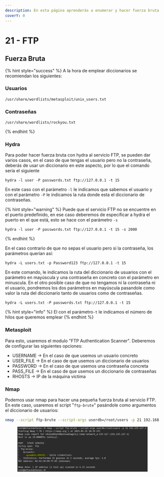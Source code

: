 ```yaml
---
description: En esta página aprenderás a enumerar y hacer fuerza bruta ante el servicio FTP
coverY: 0
---
```


# 21 - FTP

## Fuerza Bruta

{% hint style="success" %}
A la hora de emplear diccionarios se recomiendan los siguientes:

### Usuarios

```
/usr/share/wordlists/metasploit/unix_users.txt
```

### Contraseñas

```
/usr/share/wordlists/rockyou.txt
```
{% endhint %}

### Hydra

Para poder hacer fuerza bruta con hydra al servicio FTP, se pueden dar varios casos, en el caso de que tengas el usuario pero no la contraseña, deberás de usar un diccionario en este aspecto, por lo que el comando sería el siguiente

```
hydra -l user -P passwords.txt ftp://127.0.0.1 -t 15
```

En este caso con el parámetro `-l` le indicamos que sabemos el usuario y con el parámetro `-P` le indicamos la ruta donde esta el diccionario de contraseñas.

{% hint style="warning" %}
Puede que el servicio FTP no se encuentre en el puerto predefinido, en ese caso deberemos de especificar a hydra el puerto en el que está, esto se hace con el parámetro `-s`

```
hydra -l user -P passwords.txt ftp://127.0.0.1 -t 15 -s 2000
```
{% endhint %}

En el caso contrario de que no sepas el usuario pero si la contraseña, los parámetros querían así:

```
hydra -L users.txt -p Password123 ftp://127.0.0.1 -t 15
```

En este comando, le indicamos la ruta del diccionario de usuarios con el parámetro en mayúscula y una contraseña en concreto con el parámetro en minuscula. En el otro posible caso de que no tengamos ni la contraseña ni el usuario, pondremos los dos parámetros en mayúscula pasandole como valor la ruta del diccionario tanto de usuarios como de contraseñas.

```
hydra -L users.txt -P passwords.txt ftp://127.0.0.1 -t 15
```

{% hint style="info" %}
El con el parámetro`-t` le indicamos el número de hilos que queremos emplear
{% endhint %}

### Metasploit

Para esto, usaremos el modulo "FTP Authentication Scanner". Deberemos de configurar las siguientes opciones:

* USERNAME -> En el caso de que usemos un usuario concreto
* USER\_FILE -> En el caso de que usemos un diccionario de usuarios
* PASSWORD -> En el caso de que usemos una contraseña concreta
* PASS\_FILE -> En el caso de que usemos un diccionario de contraseñas
* RHOSTS -> IP de la máquina victima

### Nmap

Podemos usar nmap para hacer una pequeña fuerza bruta al servicio FTP. En este caso, usaremos el script "`ftp-brute`" pasándole como argumentos el diccionario de usuarios:

```bash
nmap --script ftp-brute --script-args userdb=/root/users -p 21 192.168.1.1
```

<figure><img src="../../.gitbook/assets/image (1) (1) (1) (1) (1) (1) (2) (1).png" alt=""><figcaption></figcaption></figure>
